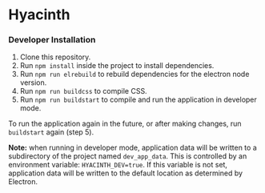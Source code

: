 # Hyacinth

### Developer Installation

1) Clone this repository.
2) Run `npm install` inside the project to install dependencies.
3) Run `npm run elrebuild` to rebuild dependencies for the electron node version.
4) Run `npm run buildcss` to compile CSS.
5) Run `npm run buildstart` to compile and run the application in developer mode.

To run the application again in the future, or after making changes, run `buildstart` again (step 5).

**Note:** when running in developer mode, application data will be written to a
subdirectory of the project named `dev_app_data`. This is controlled by
an environment variable: `HYACINTH_DEV=true`. If this variable is not set,
application data will be written to the default location as determined by Electron.
